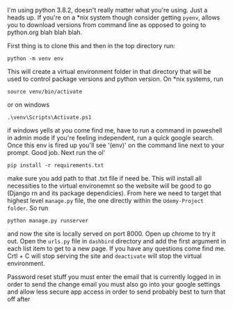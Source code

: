 I'm using python 3.8.2, doesn't really matter what you're using. Just a heads up. If you're on a *nix system though consider getting `pyenv`, allows you to download versions from command line as opposed to going to python.org blah blah blah.

First thing is to clone this and then in the top directory run:

`python -m venv env`

This will create a virtual environment folder in that directory that will be used to
control package versions and python version. On *nix systems, run 

`source venv/bin/activate`

or on windows

`.\venv\Scripts\Activate.ps1`

if windows yells at you come find me, have to run a command in poweshell in admin mode if you're feeling independent, run a quick google search. Once this env is fired up you'll see '(env)' on the command line next to your prompt. Good job. Next run the ol'

`pip install -r requirements.txt`

make sure you add path to that .txt file if need be. This will install all necessities to the virtual environemnt so the website will be good to go (Django rn and its package dependicies). From here we need to target that highest level `manage.py` file, the one directly within the `Udemy-Project folder`. So run 

`python manage.py runserver`

and now the site is locally served on port 8000. Open up chrome to try it out. Open the `urls.py` file in `dashbird` directory and add the first argument in each list item to get to a new page. If you have any questions come find me. Crtl + C will stop serving the site and `deactivate` will stop the virtual environment. 

Password reset stuff
you must enter the email that is currently logged in in order to send the change email 
you must also go into your google settings and allow less secure app access in order to send
probably best to turn that off after